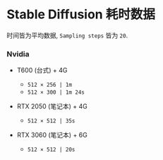 
# Stable Diffusion 耗时数据

时间皆为平均数据, `Sampling steps` 皆为 `20`.

### Nvidia


- T600 (台式) + 4G
  - `512 × 256 | 1m`
  - `512 × 300 | 1m 24s`

- RTX 2050 (笔记本) + 4G
  - `512 × 512 | 35s`


- RTX 3060 (笔记本) + 6G
  - `512 × 512 | 20s`


